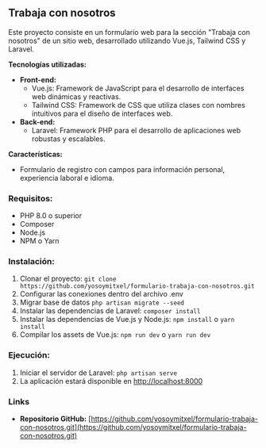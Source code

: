 ## Trabaja con nosotros

Este proyecto consiste en un formulario web para la sección "Trabaja con nosotros" de un sitio web, desarrollado utilizando Vue.js, Tailwind CSS y Laravel.

**Tecnologías utilizadas:**

* **Front-end:**
    * Vue.js: Framework de JavaScript para el desarrollo de interfaces web dinámicas y reactivas.
    * Tailwind CSS: Framework de CSS que utiliza clases con nombres intuitivos para el diseño de interfaces web.
* **Back-end:**
    * Laravel: Framework PHP para el desarrollo de aplicaciones web robustas y escalables.

**Características:**

* Formulario de registro con campos para información personal, experiencia laboral e idioma.

### Requisitos:

* PHP 8.0 o superior
* Composer
* Node.js
* NPM o Yarn

### Instalación:

1. Clonar el proyecto: ```git clone https://github.com/yosoymitxel/formulario-trabaja-con-nosotros.git```
2. Configurar las conexiones dentro del archivo .env
3. Migrar base de datos ```php artisan migrate --seed```
4. Instalar las dependencias de Laravel: ```composer install```
5. Instalar las dependencias de Vue.js y Node.js: ```npm install``` o ```yarn install```
6. Compilar los assets de Vue.js: ```npm run dev``` o ```yarn run dev```

### Ejecución:

1. Iniciar el servidor de Laravel: ```php artisan serve```
2. La aplicación estará disponible en [http://localhost:8000](http://localhost:8000o)

### Links

* **Repositorio GitHub:** [https://github.com/yosoymitxel/formulario-trabaja-con-nosotros.git](https://github.com/yosoymitxel/formulario-trabaja-con-nosotros.git)
